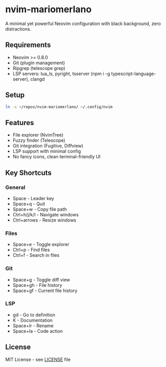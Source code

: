 # nvim-mariomerlano

A minimal yet powerful Neovim configuration with black background, zero distractions.

## Requirements

- Neovim >= 0.8.0
- Git (plugin management)
- Ripgrep (telescope grep)
- LSP servers: lua_ls, pyright, tsserver (npm i -g typescript-language-server), clangd

## Setup
```bash
ln -s ~/repos/nvim-mariomerlano/ ~/.config/nvim
```

## Features

- File explorer (NvimTree) 
- Fuzzy finder (Telescope)
- Git integration (Fugitive, Diffview)
- LSP support with minimal config
- No fancy icons, clean terminal-friendly UI

## Key Shortcuts

### General
- Space - Leader key
- Space+q - Quit
- Space+w - Copy file path
- Ctrl+h/j/k/l - Navigate windows
- Ctrl+arrows - Resize windows

### Files
- Space+e - Toggle explorer
- Ctrl+p - Find files
- Ctrl+f - Search in files

### Git
- Space+g - Toggle diff view
- Space+gh - File history
- Space+gf - Current file history

### LSP
- gd - Go to definition
- K - Documentation
- Space+lr - Rename
- Space+la - Code action

## License

MIT License - see [LICENSE](LICENSE) file
